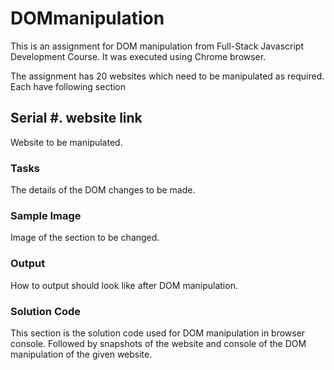 # DOMmanipulation

This is an assignment for DOM manipulation from Full-Stack Javascript Development Course. It was executed using Chrome browser.

The assignment has 20 websites which need to be manipulated as required.
Each have following section

## Serial #. website link
Website to be manipulated.
### Tasks
The details of the DOM changes to be made.
### Sample Image
Image of the section to be changed.
### Output
How to output should look like after DOM manipulation.
### Solution Code
This section is the solution code used for DOM manipulation in browser console.
Followed by snapshots of the website and console of the DOM manipulation of the given website.
